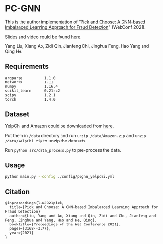 # PC-GNN

This is the author implementation of "[Pick and Choose: A GNN-based Imbalanced Learning Approach for Fraud Detection](https://dl.acm.org/doi/abs/10.1145/3442381.3449989)" (WebConf 2021).

Slides and video could be found [here](https://ponderly.github.io/).

Yang Liu, Xiang Ao, Zidi Qin, Jianfeng Chi, Jinghua Feng, Hao Yang and Qing He. 

## Requirements

```
argparse          1.1.0
networkx          1.11
numpy             1.16.4
scikit_learn      0.21rc2
scipy             1.2.1
torch             1.4.0
```

## Dataset

YelpChi and Amazon could be downloaded from [here](https://github.com/YingtongDou/CARE-GNN/tree/master/data).

Put them in `/data` directory and run `unzip /data/Amazon.zip` and `unzip /data/YelpChi.zip` to unzip the datasets.

Run `python src/data_process.py` to pre-process the data.

## Usage

```sh
python main.py --config ./config/pcgnn_yelpchi.yml
```

## Citation

```
@inproceedings{liu2021pick,
  title={Pick and Choose: A GNN-based Imbalanced Learning Approach for Fraud Detection},
  author={Liu, Yang and Ao, Xiang and Qin, Zidi and Chi, Jianfeng and Feng, Jinghua and Yang, Hao and He, Qing},
  booktitle={Proceedings of the Web Conference 2021},
  pages={3168--3177},
  year={2021}
}
```